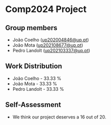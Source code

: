 # Comp2024 Project

## Group members

- João Coelho (up202004846@up.pt)
- João Mota (up202108677@up.pt)
- Pedro Landolt (up202103337@up.pt)

## Work Distribution

- João Coelho - 33.33 %
- João Mota - 33.33 %
- Pedro Landolt - 33.33 %

## Self-Assessment

- We think our project deserves a 16 out of 20.
